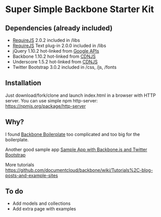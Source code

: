 # Super Simple Backbone Starter Kit

## Dependencies (already included)

* [RequireJS](http://requirejs.org/) 2.0.2 included in /libs
* [RequireJS](http://requirejs.org/) Text plug-in 2.0.0 included in /libs
* jQuery 1.10.2 hot-linked from [Google APIs](https://developers.google.com/speed/libraries/devguide)
* Backbone 1.10.2 hot-linked from [CDNJS](http://cdnjs.com)
* Underscore 1.5.2 hot-linked from [CDNJS](http://cdnjs.com)
* Twitter Bootstrap 3.0.2 included in /css, /js, /fonts

## Installation

Just download/fork/clone and launch index.html in a browser with HTTP server. You can use simple npm http-server: https://npmjs.org/package/http-server

## Why?

I found [Backbone Boilerplate](http://backboneboilerplate.com/) too complicated and too big for the boilerplate.

Another good sample app [Sample App with Backbone.js and Twitter Bootstrap](http://coenraets.org/blog/2012/02/sample-app-with-backbone-js-and-twitter-bootstrap/)

More tutorials <https://github.com/documentcloud/backbone/wiki/Tutorials%2C-blog-posts-and-example-sites>

## To do

* Add models and collections 
* Add extra page with examples
